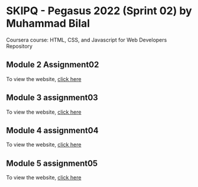 # SKIPQ - Pegasus 2022 (Sprint 02) by Muhammad Bilal
Coursera course: HTML, CSS, and Javascript for Web Developers Repository

## Module 2 Assignment02
To view the website, [click here](https://mbilal2022skipq.github.io/html-css-js-course-assignments/Assignment02/)

## Module 3 assignment03
To view the website, [click here](https://mbilal2022skipq.github.io/html-css-js-course-assignments/Assignment03/)

## Module 4 assignment04
To view the website, [click here](https://mbilal2022skipq.github.io/html-css-js-course-assignments/Assignment04/)

## Module 5 assignment05
To view the website, [click here](https://mbilal2022skipq.github.io/html-css-js-course-assignments/Assignment05/)
